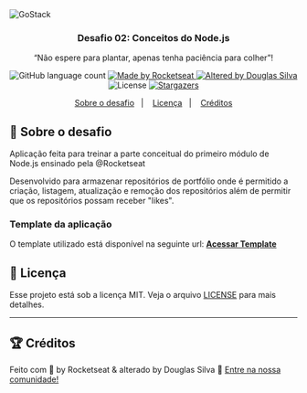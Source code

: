 <img alt="GoStack" src="https://storage.googleapis.com/golden-wind/bootcamp-gostack/header-desafios.png" />

<h3 align="center">
  Desafio 02: Conceitos do Node.js
</h3>

<p align="center">“Não espere para plantar, apenas tenha paciência para colher”!</blockquote>

<p align="center">
  <img alt="GitHub language count" src="https://img.shields.io/github/languages/count/douglassp/conceitos-nodejs?color=%2304D361">

  <a href="https://rocketseat.com.br">
    <img alt="Made by Rocketseat" src="https://img.shields.io/badge/made%20by-Rocketseat-%2304D361">
  </a>

  <a href="https://rocketseat.com.br">
    <img alt="Altered by Douglas Silva" src="https://img.shields.io/badge/altered%20by-Douglas_Silva-%2304D361">
  </a>

  <img alt="License" src="https://img.shields.io/badge/license-MIT-%2304D361">

  <a href="https://github.com/douglassp/conceitos-nodejs/stargazers">
    <img alt="Stargazers" src="https://img.shields.io/github/stars/douglassp/conceitos-nodejs?style=social">
  </a>
</p>

<p align="center">
  <a href="#rocket-sobre-o-desafio">Sobre o desafio</a>&nbsp;&nbsp;&nbsp;|&nbsp;&nbsp;&nbsp;
  <a href="#memo-licença">Licença</a>&nbsp;&nbsp;&nbsp;|&nbsp;&nbsp;&nbsp;
  <a href="#medal-créditos">Créditos</a>
</p>


## :rocket: Sobre o desafio

Aplicação feita para treinar a parte conceitual do primeiro módulo de Node.js ensinado pela @Rocketseat

Desenvolvido para armazenar repositórios de portfólio onde é permitido a criação, listagem, atualização e remoção dos repositórios além de permitir que os repositórios possam receber "likes".


### Template da aplicação

O template utilizado está disponível na seguinte url: **[Acessar Template](https://github.com/Rocketseat/gostack-template-conceitos-nodejs)**


## :memo: Licença

Esse projeto está sob a licença MIT. Veja o arquivo [LICENSE](LICENSE.md) para mais detalhes.

---
## :trophy: Créditos

Feito com 💜 by Rocketseat & alterado by Douglas Silva 💪 [Entre na nossa comunidade!](https://discordapp.com/invite/gCRAFhc)
